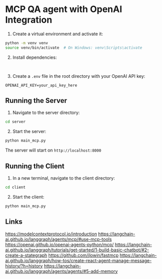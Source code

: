 # MCP QA agent with OpenAI Integration



1. Create a virtual environment and activate it:
```bash
python -m venv venv
source venv/bin/activate  # On Windows: venv\Scripts\activate
```

2. Install dependencies:
```bash
    
```

3. Create a `.env` file in the root directory with your OpenAI API key:
```
OPENAI_API_KEY=your_api_key_here
```

## Running the Server

1. Navigate to the server directory:
```bash
cd server
```

2. Start the server:
```bash
python main_mcp.py
```

The server will start on `http://localhost:8000`




## Running the Client

1. In a new terminal, navigate to the client directory:
```bash
cd client
```

2. Start the client:
```bash
python main_mcp.py
```

## Links 
https://modelcontextprotocol.io/introduction
https://langchain-ai.github.io/langgraph/agents/mcp/#use-mcp-tools
https://openai.github.io/openai-agents-python/mcp/
https://langchain-ai.github.io/langgraph/tutorials/get-started/1-build-basic-chatbot/#2-create-a-stategraph
https://github.com/jlowin/fastmcp
https://langchain-ai.github.io/langgraph/how-tos/create-react-agent-manage-message-history/?h=history
https://langchain-ai.github.io/langgraph/agents/agents/#5-add-memory



